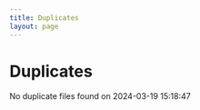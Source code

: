 ```yaml
---
title: Duplicates
layout: page
---
```


# Duplicates

No duplicate files found on 2024-03-19 15:18:47
